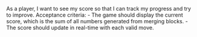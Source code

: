 As a player, I want to see my score so that I can track my progress and try to improve.
    Acceptance criteria:
    - The game should display the current score, which is the sum of all numbers generated from merging blocks.
    - The score should update in real-time with each valid move.
